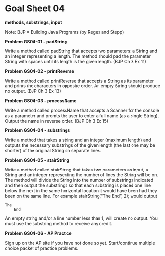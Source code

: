 # Goal Sheet 04

**methods, substrings, input**

Note: BJP = Building Java Programs (by Reges and Stepp)

**Problem GS04-01 - padString**

Write a method called padString that accepts two parameters: a String and an integer representing a length.  The method should pad the parameter String with spaces until its length is the given length. (BJP Ch 3 Ex 11)

**Problem GS04-02 - printReverse**

Write a method called printReverse that accepts a String as its parameter and prints the characters in opposite order.  An empty String should produce no output. (BJP Ch 3 Ex 13)

**Problem GS04-03 - processName**

Write a method called processName that accepts a Scanner for the console as a parameter and promts the user to enter a full name (as a single String).  Output the name in reverse order. (BJP Ch 3 Ex 15)

**Problem GS04-04 - substrings**

Write a method that takes a string and an integer (maximum length) and outputs the necessary substrings of the given length (the last one may be shorter) of the original String on separate lines.

**Problem GS04-05 - stairString**

Write a method called stairString that takes two parameters as input, a String and an integer representing the number of lines the String will be on.  The method will divide the String into the number of substrings indicated and then output the substrings so that each substring is placed one line below the next in the same horizontal location it would have been had they been on the same line.  For example stairString(“The End”, 2); would output
```
The
    End
```
An empty string and/or a line number less than 1, will create no output.  You must use the substring method to receive any credit.


**Problem GS04-06 - AP Practice**

Sign up on the AP site if you have not done so yet.  Start/continue multiple choice packet of practice problems.

